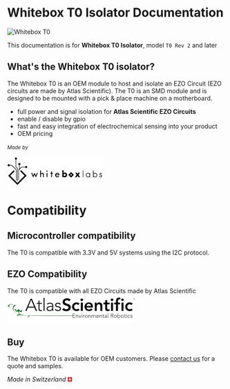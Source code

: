 # Whitebox T0 Isolator Documentation

![Whitebox T0](/_media/whitebox-t0.jpg)

This documentation is for **Whitebox T0 Isolator**, model `T0 Rev 2` and later

## What's the Whitebox T0 isolator? <!-- {docsify-ignore} -->
The Whitebox T0 is an OEM module to host and isolate an EZO Circuit (EZO circuits are made by Atlas Scientific). The T0 is an SMD module and is designed to be mounted with a pick & place machine on a motherboard.

* full power and signal isolation for **Atlas Scientific EZO Circuits**
* enable / disable by gpio
* fast and easy integration of electrochemical sensing into your product
* OEM pricing

<small>_Made by_</small>

![Whitebox Logo](_media/whitebox_logo.png)

# <i class="fas fa-puzzle-piece"></i> Compatibility

## Microcontroller compatibility

The T0 is compatible with 3.3V and 5V systems using the I2C protocol.

## EZO Compatibility

The T0 is compatible with all EZO Circuits made by Atlas Scientific
![Atlas Logo](_media/atlas_scientific.png)


## Buy <!-- {docsify-ignore} -->
The Whitebox T0 is available for OEM customers. Please [contact us](https://www.whiteboxes.ch/contact/) for a quote and samples.

*Made in Switzerland* ![Switzerland](_media/its-flag-is-a-big-plus.png)
